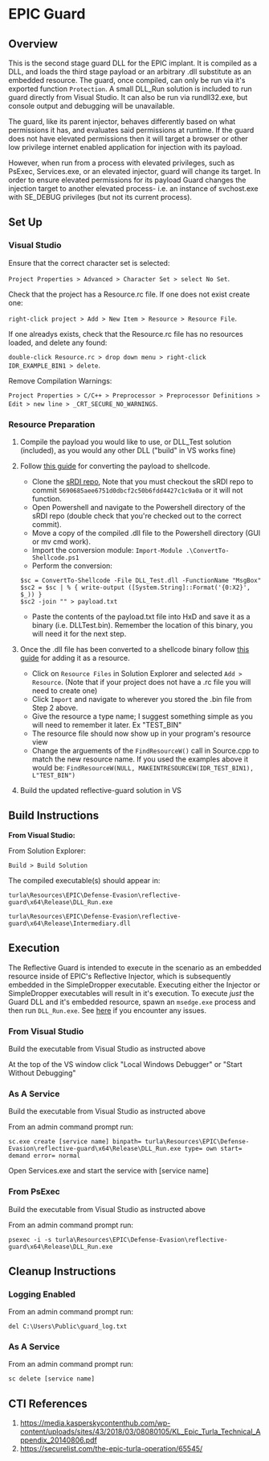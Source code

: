 # EPIC Guard

## Overview
This is the second stage guard DLL for the EPIC implant. It is compiled as a DLL, and loads the third stage payload or an arbitrary .dll substitute
as an embedded resource. The guard, once compiled, can only be run via it's exported function `Protection`. A small DLL_Run solution is included
to run guard directly from Visual Studio. It can also be run via rundll32.exe, but console output and debugging will be unavailable.

The guard, like its parent injector, behaves differently based on what permissions it has, and evaluates said permissions at runtime. 
If the guard does not have elevated permissions then it will target a browser or other low privilege internet enabled application for injection with its payload.

However, when run from a process with elevated privileges, such as PsExec, Services.exe, or an elevated injector, guard will change its target.
In order to ensure elevated permissions for its payload Guard changes the injection target to another elevated process- 
i.e. an instance of svchost.exe with SE_DEBUG privileges (but not its current process).

## Set Up

### Visual Studio
Ensure that the correct character set is selected: 

`Project Properties > Advanced > Character Set > select No Set`.

Check that the project has a Resource.rc file. If one does not exist create one: 

`right-click project > Add > New Item > Resource > Resource File`.

If one alreadys exists, check that the Resource.rc file has no resources loaded, and delete any found: 

`double-click Resource.rc > drop down menu > right-click IDR_EXAMPLE_BIN1 > delete`.

Remove Compilation Warnings: 

`Project Properties > C/C++ > Preprocessor > Preprocessor Definitions > Edit > new line > _CRT_SECURE_NO_WARNINGS`.

### Resource Preparation
1. Compile the payload you would like to use, or DLL_Test solution (included), as you would any other DLL ("build" in VS works fine)

2. Follow [this guide](https://www.ired.team/offensive-security/code-injection-process-injection/reflective-shellcode-dll-injection) 
for converting the payload to shellcode.
    * Clone the [sRDI repo](https://github.com/monoxgas/sRDI), 
    Note that you must checkout the sRDI repo to commit `5690685aee6751d0dbcf2c50b6fdd4427c1c9a0a` or it will not function.
    * Open Powershell and navigate to the Powershell directory of the sRDI repo (double check that you're checked out to the correct commit).
    * Move a copy of the compiled .dll file to the Powershell directory (GUI or mv cmd work).
    * Import the conversion module: `Import-Module .\ConvertTo-Shellcode.ps1`
    * Perform the conversion: 
    ```
    $sc = ConvertTo-Shellcode -File DLL_Test.dll -FunctionName "MsgBox" 
    $sc2 = $sc | % { write-output ([System.String]::Format('{0:X2}', $_)) }
    $sc2 -join "" > payload.txt
    ```
    * Paste the contents of the payload.txt file into HxD and save it as a binary (i.e. DLLTest.bin).
    Remember the location of this binary, you will need it for the next step.

3. Once the .dll file has been converted to a shellcode binary follow 
[this guide](https://www.ired.team/offensive-security/code-injection-process-injection/loading-and-executing-shellcode-from-portable-executable-resources) 
for adding it as a resource.
	* Click on `Resource Files` in Solution Explorer and selected `Add > Resource`. (Note that if your project does not have a .rc file you will need to create one)
	* Click `Import` and navigate to wherever you stored the .bin file from Step 2 above.
	* Give the resource a type name; I suggest something simple as you will need to remember it later. Ex "TEST_BIN"
	* The resource file should now show up in your program's resource view
	* Change the arguements of the `FindResourceW()` call in Source.cpp to match the new resource name. If you used the examples above it would be:
      `FindResourceW(NULL, MAKEINTRESOURCEW(IDR_TEST_BIN1), L"TEST_BIN")`

4. Build the updated reflective-guard solution in VS

## Build Instructions

**From Visual Studio:**

From Solution Explorer:

`Build > Build Solution`

The compiled executable(s) should appear in:

`turla\Resources\EPIC\Defense-Evasion\reflective-guard\x64\Release\DLL_Run.exe`

`turla\Resources\EPIC\Defense-Evasion\reflective-guard\x64\Release\Intermediary.dll`


## Execution
The Reflective Guard is intended to execute in the scenario as an embedded resource inside of EPIC's Reflective Injector, which is subsequently embedded in the SimpleDropper executable. Executing either the Injector or SimpleDropper executables will result in it's execution. To execute *just* the Guard DLL and it's embedded resource, spawn an `msedge.exe` process and then run `DLL_Run.exe`. See [here](../../#troubleshooting) if you encounter any issues.

### From Visual Studio

Build the executable from Visual Studio as instructed above

At the top of the VS window click "Local Windows Debugger" or "Start Without Debugging"

### As A Service

Build the executable from Visual Studio as instructed above

From an admin command prompt run:

`sc.exe create [service name] binpath= turla\Resources\EPIC\Defense-Evasion\reflective-guard\x64\Release\DLL_Run.exe type= own start= demand error= normal`

Open Services.exe and start the service with [service name]

### From PsExec

Build the executable from Visual Studio as instructed above

From an admin command prompt run:

`psexec -i -s turla\Resources\EPIC\Defense-Evasion\reflective-guard\x64\Release\DLL_Run.exe`

## Cleanup Instructions

### Logging Enabled

From an admin command prompt run:

`del C:\Users\Public\guard_log.txt`

### As A Service

From an admin command prompt run:

`sc delete [service name]`

## CTI References
1. https://media.kasperskycontenthub.com/wp-content/uploads/sites/43/2018/03/08080105/KL_Epic_Turla_Technical_Appendix_20140806.pdf
2. https://securelist.com/the-epic-turla-operation/65545/
